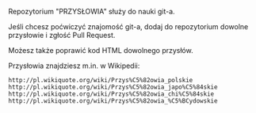 Repozytorium "PRZYSŁOWIA" służy do nauki git-a.

Jeśli chcesz poćwiczyć znajomość git-a,
dodaj do repozytorium dowolne przysłowie i zgłość Pull Request.

Możesz także poprawić kod HTML dowolnego przysłów.


Przysłowia znajdziesz m.in. w Wikipedii:

    http://pl.wikiquote.org/wiki/Przys%C5%82owia_polskie
    http://pl.wikiquote.org/wiki/Przys%C5%82owia_japo%C5%84skie
    http://pl.wikiquote.org/wiki/Przys%C5%82owia_chi%C5%84skie
    http://pl.wikiquote.org/wiki/Przys%C5%82owia_%C5%BCydowskie
